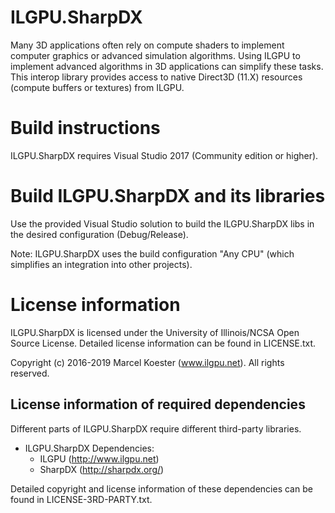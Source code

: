 # ILGPU.SharpDX

Many 3D applications often rely on compute shaders to implement computer graphics or advanced simulation algorithms.
Using ILGPU to implement advanced algorithms in 3D applications can simplify these tasks.
This interop library provides access to native Direct3D (11.X) resources (compute buffers or textures) from ILGPU.

# Build instructions

ILGPU.SharpDX requires Visual Studio 2017 (Community edition or higher).

# Build ILGPU.SharpDX and its libraries

Use the provided Visual Studio solution to build the ILGPU.SharpDX libs
in the desired configuration (Debug/Release).

Note: ILGPU.SharpDX uses the build configuration "Any CPU" (which simplifies
an integration into other projects).

# License information

ILGPU.SharpDX is licensed under the University of Illinois/NCSA Open Source License.
Detailed license information can be found in LICENSE.txt.

Copyright (c) 2016-2019 Marcel Koester (www.ilgpu.net). All rights reserved.

## License information of required dependencies

Different parts of ILGPU.SharpDX require different third-party libraries.

* ILGPU.SharpDX Dependencies:
    - ILGPU (http://www.ilgpu.net)
    - SharpDX (http://sharpdx.org/)

Detailed copyright and license information of these dependencies can be found in
LICENSE-3RD-PARTY.txt.
